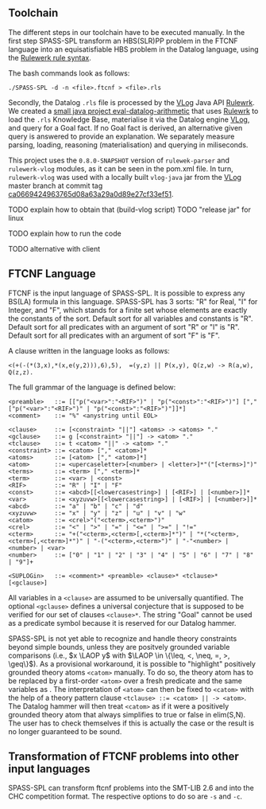 ## Toolchain

The different steps in our toolchain have to be executed manually. In the first step SPASS-SPL transform an HBS(SLR)PP problem in the FTCNF language into an equisatisfiable HBS problem in the Datalog language, using the [Rulewerk rule syntax](https://github.com/knowsys/rulewerk/wiki/Rule-syntax-grammar). 

The bash commands look as follows:

    ./SPASS-SPL -d -n <file>.ftcnf > <file>.rls

Secondly, the Datalog `.rls` file is processed by the [VLog](https://github.com/karmaresearch/vlog) Java API [Rulewrk](https://github.com/knowsys/rulewerk). We created a [small java project eval-datalog-arithmetic](https://github.com/knowsys/eval-datalog-arithmetic/tree/main/code-eval-datalog-arithmetic) that uses [Rulewrk](https://github.com/knowsys/rulewerk) to load the `.rls` Knowledge Base, materialise it via the Datalog engine  [VLog](https://github.com/karmaresearch/vlog), and query for a Goal fact. If no Goal fact is derived, an alternative given query is answered to provide an explanation. We separately measure parsing, loading, reasoning (materialisation) and querying in miliseconds. 

This project uses the `0.8.0-SNAPSHOT` version of `rulewek-parser` and `rulewerk-vlog` modules, as it can be seen in the pom.xml file. In turn, `rulewerk-vlog` was used with a locally built `vlog-java` jar from the [VLog](https://github.com/karmaresearch/vlog) master branch at commit tag [ca0669424963765d08a63a29a0d89e27cf33ef51](https://github.com/karmaresearch/vlog/commit/ca0669424963765d08a63a29a0d89e27cf33ef51).

TODO explain how to obtain that (build-vlog script)
TODO "release jar" for linux

TODO explain how to run the code

TODO alternative with client

## FTCNF Language
FTCNF is the input language of SPASS-SPL. It is possible to express any BS(LA) formula in this language. SPASS-SPL has 3 sorts: "R" for Real, "I" for Integer, and "F", which stands for a finite set whose elements are exactly the constants of the sort. Default sort for all variables and constants is "R". Default sort for all predicates with an argument of sort "R" or "I" is "R". Default sort for all predicates with an argument of sort "F" is "F".

A clause written in the language looks as follows:

    <(+(-(*(3,x),*(x,e(y,2))),6),5),  =(y,z) || P(x,y), Q(z,w) -> R(a,w), Q(z,z).

The full grammar of the language is defined below:

    <preamble>   ::= [["p("<var>":"<RIF>")" | "p("<const>":"<RIF>")"] [","["p("<var>":"<RIF>")" | "p("<const>":"<RIF>")"]]*]
    <comment>    ::= "%" <anystring until EOL>
    
    <clause>     ::= [<constraint> "||"] <atoms> -> <atoms> "."
    <gclause>    ::= g [<constraint> "||"] -> <atom> "."
    <tclause>    ::= t <catom> "||" -> <atom> "."
    <constraint> ::= <catom> ["," <catom>]*
    <atoms>      ::= [<atom> ["," <atom>]*]
    <atom>       ::= <upercaseletter>[<number> | <letter>]*"("[<terms>]")"
    <terms>      ::= <term> ["," <term>]*
    <term>       ::= <var> | <const>
    <RIF>        ::= "R" | "I" | "F" 
    <const>      ::= <abcd>[[<lowercasestring>] | [<RIF>] | [<number>]]*
    <var>        ::= <xyzuvw>[[<lowercasestring>] | [<RIF>] | [<number>]]*
    <abcd>       ::= "a" | "b" | "c" | "d" 
    <xyzuvw>     ::= "x" | "y" | "z" | "u" | "v" | "w" 
    <catom>      ::= <crel>"("<cterm>,<cterm>")"
    <crel>       ::= "<" | ">" | "=" | "<=" | ">=" | "!="
    <cterm>      ::= "+("<cterm>,<cterm>[,<cterm>]*")" | "*("<cterm>,<cterm>[,<cterm>]*")" | "-("<cterm>,<cterm>")" | "-"<number> | <number> | <var>
    <number>     ::= ["0" | "1" | "2" | "3" | "4" | "5" | "6" | "7" | "8" | "9"]+
    
    <SUPLOGin>   ::= <comment>* <preamble> <clause>* <tclause>* [<gclause>]

All variables in a `<clause>` are assumed to be universally quantified. The optional `<gclause>` defines a universal conjecture that is supposed to be verified for our set of clauses `<clause>*`. The string "Goal" cannot be used as a predicate symbol because it is reserved for our Datalog hammer.

SPASS-SPL is not yet able to recognize and handle theory constraints beyond simple bounds, unless they are positvely grounded variable comparisons (i.e., $x \LAOP y$ with $\LAOP \in \{\leq, <, \neq, =, >, \geq\}$). As a provisional workaround, it is possible to "highlight" positively grounded theory atoms `<catom>` manually. To do so, the theory atom has to be replaced by a first-order `<atom>` over a fresh predicate and the same variables as <catom>. The interpretation of `<atom>` can then be fixed to `<catom>` with the help of a theory pattern clause `<tclause> ::= <catom> || -> <atom>`. The Datalog hammer will then treat `<catom>` as if it were a positively grounded theory atom that always simplifies to true or false in elim(S,N). The user has to check themselves if this is actually the case or the result is no longer guaranteed to be sound.

## Transformation of FTCNF problems into other input languages

SPASS-SPL can transform ftcnf problems into the SMT-LIB 2.6 and into the CHC competition format. The respective options to do so are `-s` and `-c`.
